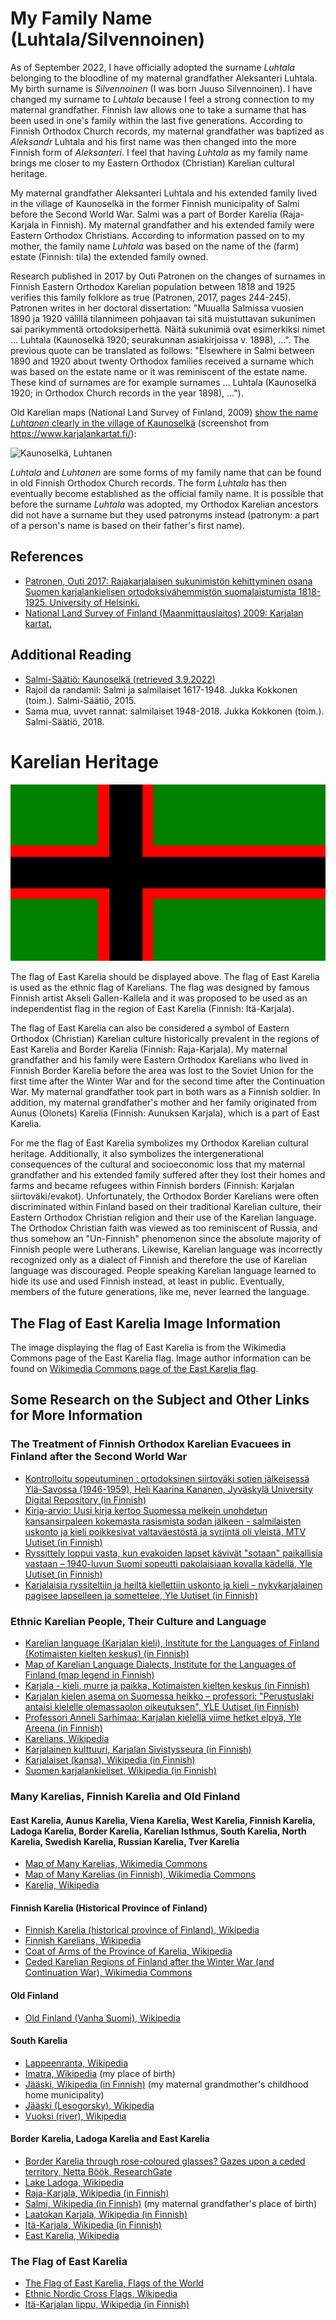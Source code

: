 # My Family Name (Luhtala/Silvennoinen)

As of September 2022, I have officially adopted the surname *Luhtala* belonging to the bloodline of my maternal grandfather Aleksanteri Luhtala. My birth surname is *Silvennoinen* (I was born Juuso Silvennoinen). I have changed my surname to *Luhtala* because I feel a strong connection to my maternal grandfather. Finnish law allows one to take a surname that has been used in one's family within the last five generations. According to Finnish Orthodox Church records, my maternal grandfather was baptized as *Aleksandr* Luhtala and his first name was then changed into the more Finnish form of *Aleksanteri*. I feel that having *Luhtala* as my family name brings me closer to my Eastern Orthodox (Christian) Karelian cultural heritage.

My maternal grandfather Aleksanteri Luhtala and his extended family lived in the village of Kaunoselkä in the former Finnish municipality of Salmi before the Second World War. Salmi was a part of Border Karelia (Raja-Karjala in Finnish). My maternal grandfather and his extended family were Eastern Orthodox Christians. According to information passed on to my mother, the family name *Luhtala* was based on the name of the (farm) estate (Finnish: tila) the extended family owned.

Research published in 2017 by Outi Patronen on the changes of surnames in Finnish Eastern Orthodox Karelian population between 1818 and 1925 verifies this family folklore as true (Patronen, 2017, pages 244-245). Patronen writes in her doctoral dissertation: "Muualla Salmissa vuosien 1890 ja 1920 välillä tilannimeen pohjaavan tai sitä muistuttavan sukunimen sai parikymmentä ortodoksiperhettä. Näitä sukunimiä ovat esimerkiksi nimet ... Luhtala (Kaunoselkä 1920; seurakunnan asiakirjoissa v. 1898), ...". The previous quote can be translated as follows: "Elsewhere in Salmi between 1890 and 1920 about twenty Orthodox families received a surname which was based on the estate name or it was reminiscent of the estate name. These kind of surnames are for example surnames ... Luhtala (Kaunoselkä 1920; in Orthodox Church records in the year 1898), ...").

Old Karelian maps (National Land Survey of Finland, 2009) [show the name *Luhtanen* clearly in the village of Kaunoselkä](https://www.karjalankartat.fi/?language=en&E=4617848.554557328&N=6828052.916638066&scale=10000&base=OpenLayers.Layer.WMS_4&text=Luhtanen) (screenshot from https://www.karjalankartat.fi/):

![Kaunoselkä, Luhtanen](https://github.com/Jsos17/Jsos17/blob/main/Kaunoselka_Luhtanen.png)

*Luhtala* and *Luhtanen* are some forms of my family name that can be found in old Finnish Orthodox Church records. The form *Luhtala* has then eventually become established as the official family name. It is possible that before the surname *Luhtala* was adopted, my Orthodox Karelian ancestors did not have a surname but they used patronyms instead (patronym: a part of a person's name is based on their father's first name).

## References

- [Patronen, Outi 2017: Rajakarjalaisen sukunimistön kehittyminen osana Suomen karjalankielisen ortodoksivähemmistön suomalaistumista 1818-1925. University of Helsinki.](https://helda.helsinki.fi/handle/10138/224298)
- [National Land Survey of Finland (Maanmittauslaitos) 2009: Karjalan kartat.](https://www.karjalankartat.fi/)

## Additional Reading

- [Salmi-Säätiö: Kaunoselkä (retrieved 3.9.2022)](https://salmi-saatio.fi/salmin-pitaja/kylat/kaunoselka/)
- Rajoil da randamil: Salmi ja salmilaiset 1617-1948. Jukka Kokkonen (toim.). Salmi-Säätiö, 2015.
- Sama mua, uvvet rannat: salmilaiset 1948-2018. Jukka Kokkonen (toim.). Salmi-Säätiö, 2018.


# Karelian Heritage

![The Flag of East Karelia](https://github.com/Jsos17/Jsos17/blob/main/640px-Itakarjalaisten_lippu.svg.png)

The flag of East Karelia should be displayed above. The flag of East Karelia is used as the ethnic flag of Karelians. The flag was designed by famous Finnish artist Akseli Gallen-Kallela and it was proposed to be used as an independentist flag in the region of East Karelia (Finnish: Itä-Karjala).

The flag of East Karelia can also be considered a symbol of Eastern Orthodox (Christian) Karelian culture historically prevalent in the regions of East Karelia and Border Karelia (Finnish: Raja-Karjala). My maternal grandfather and his family were Eastern Orthodox Karelians who lived in Finnish Border Karelia before the area was lost to the Soviet Union for the first time after the Winter War and for the second time after the Continuation War. My maternal grandfather took part in both wars as a Finnish soldier. In addition, my maternal grandfather's mother and her family originated from Aunus (Olonets) Karelia (Finnish: Aunuksen Karjala), which is a part of East Karelia.

For me the flag of East Karelia symbolizes my Orthodox Karelian cultural heritage. Additionally, it also symbolizes the intergenerational consequences of the cultural and socioeconomic loss that my maternal grandfather and his extended family suffered after they lost their homes and farms and became refugees within Finnish borders (Finnish: Karjalan siirtoväki/evakot). Unfortunately, the Orthodox Border Karelians were often discriminated within Finland based on their traditional Karelian culture, their Eastern Orthodox Christian religion and their use of the Karelian language. The Orthodox Christian faith was viewed as too reminiscent of Russia, and thus somehow an "Un-Finnish" phenomenon since the absolute majority of Finnish people were Lutherans. Likewise, Karelian language was incorrectly recognized only as a dialect of Finnish and therefore the use of Karelian language was discouraged. People speaking Karelian language learned to hide its use and used Finnish instead, at least in public. Eventually, members of the future generations, like me, never learned the language.

## The Flag of East Karelia Image Information

The image displaying the flag of East Karelia is from the Wikimedia Commons page of the East Karelia flag. Image author information can be found on [Wikimedia Commons page of the East Karelia flag](https://commons.wikimedia.org/wiki/File:It%C3%A4karjalaisten_lippu.svg#Licensing).

## Some Research on the Subject and Other Links for More Information

### The Treatment of Finnish Orthodox Karelian Evacuees in Finland after the Second World War

- [Kontrolloitu sopeutuminen : ortodoksinen siirtoväki sotien jälkeisessä Ylä-Savossa (1946-1959), Heli Kaarina Kananen, Jyväskylä University Digital Repository (in Finnish)](https://jyx.jyu.fi/handle/123456789/25623)
- [Kirja-arvio: Uusi kirja kertoo Suomessa melkein unohdetun kansansirpaleen kokemasta rasismista sodan jälkeen - salmilaisten uskonto ja kieli poikkesivat valtaväestöstä ja syrjintä oli yleistä, MTV Uutiset (in Finnish)](https://www.mtvuutiset.fi/artikkeli/kirja-arvio-uusi-kirja-kertoo-suomessa-melkein-unohdetun-kansansirpaleen-kokemasta-rasismista-sodan-jalkeen-salmilaisten-uskonto-ja-kieli-poikkesivat-valtavaestosta-ja-syrjinta-oli-yleista/7224782)
- [Ryssittely loppui vasta, kun evakoiden lapset kävivät "sotaan" paikallisia vastaan – 1940-luvun Suomi sopeutti pakolaisiaan kovalla kädellä, Yle Uutiset (in Finnish)](https://yle.fi/uutiset/3-9953675)
- [Karjalaisia ryssiteltiin ja heiltä kiellettiin uskonto ja kieli – nykykarjalainen pagisee lapselleen ja somettelee, Yle Uutiset (in Finnish)](https://yle.fi/uutiset/3-9828308)

### Ethnic Karelian People, Their Culture and Language

- [Karelian language (Karjalan kieli), Institute for the Languages of Finland (Kotimaisten kielten keskus) (in Finnish)](https://www.kotus.fi/kielitieto/kielet/karjala)
- [Map of Karelian Language Dialects, Institute for the Languages of Finland (map legend in Finnish)](https://www.kotus.fi/files/6912/karjalat_kartta_2019.png)
- [Karjala - kieli, murre ja paikka, Kotimaisten kielten keskus (in Finnish)](https://www.kotus.fi/nyt/kolumnit_artikkelit_ja_esitelmat/artikkelit/karjala_kieli_murre_ja_paikka)
- [Karjalan kielen asema on Suomessa heikko – professori: "Perustuslaki antaisi kielelle olemassaolon oikeutuksen", YLE Uutiset (in Finnish)](https://yle.fi/uutiset/3-12501465)
- [Professori Anneli Sarhimaa: Karjalan kielellä viime hetket elpyä, Yle Areena (in Finnish)](https://areena.yle.fi/podcastit/1-4303009)
- [Karelians, Wikipedia](https://en.wikipedia.org/wiki/Karelians)
- [Karjalainen kulttuuri, Karjalan Sivistysseura (in Finnish)](https://www.karjalansivistysseura.fi/kulttuuri/)
- [Karjalaiset (kansa), Wikipedia (in Finnish)](https://fi.wikipedia.org/wiki/Karjalaiset_(kansa))
- [Suomen karjalankieliset, Wikipedia (in Finnish)](https://fi.wikipedia.org/wiki/Suomen_karjalankieliset)

### Many Karelias, Finnish Karelia and Old Finland

####  East Karelia, Aunus Karelia, Viena Karelia, West Karelia, Finnish Karelia, Ladoga Karelia, Border Karelia, Karelian Isthmus, South Karelia, North Karelia, Swedish Karelia, Russian Karelia, Tver Karelia

- [Map of Many Karelias, Wikimedia Commons](https://upload.wikimedia.org/wikipedia/commons/b/b4/Many_Karelias.png)
- [Map of Many Karelias (in Finnish), Wikimedia Commons](https://upload.wikimedia.org/wikipedia/commons/1/12/Karjalan_alueet.png)
- [Karelia, Wikipedia](https://en.wikipedia.org/wiki/Karelia)

#### Finnish Karelia (Historical Province of Finland)

- [Finnish Karelia (historical province of Finland), Wikipedia](https://en.wikipedia.org/wiki/Karelia_(historical_province_of_Finland))
- [Finnish Karelians, Wikipedia](https://en.wikipedia.org/wiki/Karelians_(Finns))
- [Coat of Arms of the Province of Karelia, Wikipedia](https://en.wikipedia.org/wiki/Coat_of_arms_of_the_Province_of_Karelia)
- [Ceded Karelian Regions of Finland after the Winter War (and Continuation War), Wikimedia Commons](https://upload.wikimedia.org/wikipedia/commons/5/59/Luovutetun_Karjalan_kunnat_1940.svg)

#### Old Finland

- [Old Finland (Vanha Suomi), Wikipedia](https://en.wikipedia.org/wiki/Old_Finland)

#### South Karelia

- [Lappeenranta, Wikipedia](https://en.wikipedia.org/wiki/Lappeenranta)
- [Imatra, Wikipedia](https://en.wikipedia.org/wiki/Imatra) (my place of birth)
- [Jääski, Wikipedia (in Finnish)](https://fi.wikipedia.org/wiki/J%C3%A4%C3%A4ski) (my maternal grandmother's childhood home municipality)
- [Jääski (Lesogorsky), Wikipedia](https://en.wikipedia.org/wiki/Lesogorsky)
- [Vuoksi (river), Wikipedia](https://en.wikipedia.org/wiki/Vuoksi)

#### Border Karelia, Ladoga Karelia and East Karelia

- [Border Karelia through rose-coloured glasses? Gazes upon a ceded territory, Netta Böök, ResearchGate](https://www.researchgate.net/publication/267236590_Border_Karelia_through_rose-coloured_glasses_Gazes_upon_a_ceded_territory)
- [Lake Ladoga, Wikipedia](https://en.wikipedia.org/wiki/Lake_Ladoga)
- [Raja-Karjala, Wikipedia (in Finnish)](https://fi.wikipedia.org/wiki/Raja-Karjala)
- [Salmi, Wikipedia (in Finnish)](https://fi.wikipedia.org/wiki/Salmi_(kunta)) (my maternal grandfather's place of birth)
- [Laatokan Karjala, Wikipedia (in Finnish)](https://fi.wikipedia.org/wiki/Laatokan_Karjala)
- [Itä-Karjala, Wikipedia (in Finnish)](https://fi.wikipedia.org/wiki/It%C3%A4-Karjala)
- [East Karelia, Wikipedia](https://en.wikipedia.org/wiki/East_Karelia)

### The Flag of East Karelia

- [The Flag of East Karelia, Flags of the World](https://www.fotw.info/flags/ru-10h2.html)
- [Ethnic Nordic Cross Flags, Wikipedia](https://en.wikipedia.org/wiki/Nordic_cross_flag#Ethnic_flags)
- [Itä-Karjalan lippu, Wikipedia (in Finnish)](https://fi.wikipedia.org/wiki/It%C3%A4-Karjalan_lippu)


<!---
Jsos17/Jsos17 is a ✨ special ✨ repository because its `README.md` (this file) appears on your GitHub profile.
You can click the Preview link to take a look at your changes.
--->
